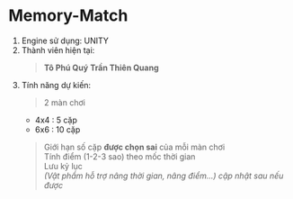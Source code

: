 # Memory-Match
1. Engine sử dụng: UNITY
2. Thành viên hiện tại:
   > **Tô Phú Quý**
   > **Trần Thiên Quang**
3. Tính năng dự kiến:
   > 2 màn chơi
     - 4x4 : 5 cặp
     - 6x6 : 10 cặp 
   > Giới hạn số cặp **được chọn sai** của mỗi màn chơi  
   > Tính điểm (1-2-3 sao) theo mốc thời gian    
   > Lưu kỷ lục   
   > *(Vật phẩm hỗ trợ nâng thời gian, nâng điểm...) cập nhật sau nếu được* 
